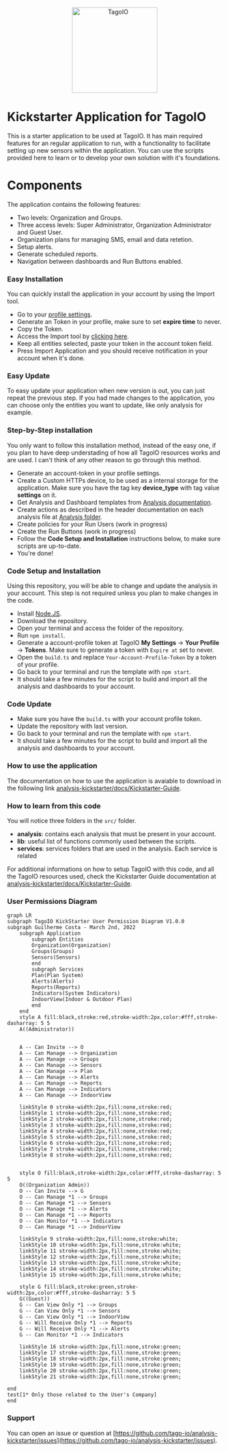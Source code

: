 <br/>
<p align="center">
  <img src="https://assets.tago.io/tagoio/analyse.png" width="200px" alt="TagoIO"></img>
</p>

# Kickstarter Application for TagoIO
This is a starter application to be used at TagoIO. It has main required features for an regular application to run, with a functionality to facilitate setting up new sensors within the application. You can use the scripts provided here to learn or to develop your own solution with it's foundations.

# Components
The application contains the following features:
* Two levels: Organization and Groups.
* Three access levels: Super Administrator, Organization Administrator and Guest User.
* Organization plans for managing SMS, email and data retetion.
* Setup alerts.
* Generate scheduled reports.
* Navigation between dashboards and Run Buttons enabled.

### Easy Installation
You can quickly install the application in your account by using the Import tool.
* Go to your [profile settings](https://admin.tago.io/account/).
* Generate an Token in your profile, make sure to set **expire time** to never.
* Copy the Token.
* Access the Import tool by [clicking here](https://admin.tago.io/public/dashboard/61e6b4e7fdf495001119b88e/7d3e896a-0f81-4fe6-a301-7958e1f237de).
* Keep all entities selected, paste your token in the account token field.
* Press Import Application and you should receive notification in your account when it's done.

### Easy Update
To easy update your application when new version is out, you can just repeat the previous step.
If you had made changes to the application, you can choose only the entities you want to update, like only analysis for example.

### Step-by-Step installation
You only want to follow this installation method, instead of the easy one, if you plan to have deep understading of how all TagoIO resources works and are used. I can't think of any other reason to go through this method.

* Generate an account-token in your profile settings.
* Create a Custom HTTPs device, to be used as a internal storage for the application. Make sure you have the tag key **device_type** with tag value **settings** on it.
* Get Analysis and Dashboard templates from [Analysis documentation](https://github.com/tago-io/analysis-kickstarter/blob/master/src/analysis/README.md).
* Create actions as described in the header documentation on each analysis file at [Analysis folder](https://github.com/tago-io/analysis-kickstarter/tree/master/src/analysis).
* Create policies for your Run Users (work in progress)
* Create the Run Buttons (work in progress)
* Follow the **Code Setup and Installation** instructions below, to make sure scripts are up-to-date.
* You're done!

### Code Setup and Installation
Using this repository, you will be able to change and update the analysis in your account. This step is not required unless you plan to make changes in the code.
* Install [Node.JS](https://help.tago.io/portal/en/kb/articles/464-node-js).
* Download the repository.
* Open your terminal and access the folder of the repository.
* Run `npm install`.
* Generate a account-profile token at TagoIO **My Settings** -> **Your Profile** -> **Tokens**. Make sure to generate a token with `Expire at` set to never.
* Open the `build.ts` and replace `Your-Account-Profile-Token` by a token of your profile.
* Go back to your terminal and run the template with `npm start`.
* It should take a few minutes for the script to build and import all the analysis and dashboards to your account.

### Code Update
* Make sure you have the `build.ts` with your account profile token.
* Update the repository with last version.
* Go back to your terminal and run the template with `npm start`.
* It should take a few minutes for the script to build and import all the analysis and dashboards to your account.

### How to use the application
The documentation on how to use the application is avaiable to download in the following link [analysis-kickstarter/docs/Kickstarter-Guide](https://github.com/tago-io/analysis-kickstarter/blob/master/docs/Kickstarter%20-%20Guide.pdf).

### How to learn from this code
You will notice three folders in the `src/` folder.
* **analysis**: contains each analysis that must be present in your account.
* **lib**: useful list of functions commonly used between the scripts.
* **services**: services folders that are used in the analysis. Each service is related 

For additional informations on how to setup TagoIO with this code, and all the TagoIO resources used, check the Kickstarter Guide documentation at [analysis-kickstarter/docs/Kickstarter-Guide](https://github.com/tago-io/analysis-kickstarter/blob/master/docs/Kickstarter%20-%20Guide.pdf).

### User Permissions Diagram

```mermaid
graph LR
subgraph TagoIO KickStarter User Permission Diagram V1.0.0
subgraph Guilherme Costa - March 2nd, 2022
    subgraph Application
        subgraph Entities
        Organization(Organization)
        Groups(Groups)
        Sensors(Sensors)
        end
        subgraph Services
        Plan(Plan System)
        Alerts(Alerts)
        Reports(Reports)
        Indicators(System Indicators)
        IndoorView(Indoor & Outdoor Plan)
        end
    end
    style A fill:black,stroke:red,stroke-width:2px,color:#fff,stroke-dasharray: 5 5
    A((Administrator))


    A -- Can Invite --> O
    A -- Can Manage --> Organization
    A -- Can Manage --> Groups
    A -- Can Manage --> Sensors
    A -- Can Manage --> Plan
    A -- Can Manage --> Alerts
    A -- Can Manage --> Reports
    A -- Can Manage --> Indicators
    A -- Can Manage --> IndoorView

    linkStyle 0 stroke-width:2px,fill:none,stroke:red;
    linkStyle 1 stroke-width:2px,fill:none,stroke:red;
    linkStyle 2 stroke-width:2px,fill:none,stroke:red;
    linkStyle 3 stroke-width:2px,fill:none,stroke:red;
    linkStyle 4 stroke-width:2px,fill:none,stroke:red;
    linkStyle 5 stroke-width:2px,fill:none,stroke:red;
    linkStyle 6 stroke-width:2px,fill:none,stroke:red;
    linkStyle 7 stroke-width:2px,fill:none,stroke:red;
    linkStyle 8 stroke-width:2px,fill:none,stroke:red;


    style O fill:black,stroke-width:2px,color:#fff,stroke-dasharray: 5 5
    O((Organization Admin))
    O -- Can Invite --> G
    O -- Can Manage *1 --> Groups
    O -- Can Manage *1 --> Sensors
    O -- Can Manage *1 --> Alerts
    O -- Can Manage *1 --> Reports
    O -- Can Monitor *1 --> Indicators
    O -- Can Manage *1 --> IndoorView

    linkStyle 9 stroke-width:2px,fill:none,stroke:white;
    linkStyle 10 stroke-width:2px,fill:none,stroke:white;
    linkStyle 11 stroke-width:2px,fill:none,stroke:white;
    linkStyle 12 stroke-width:2px,fill:none,stroke:white;
    linkStyle 13 stroke-width:2px,fill:none,stroke:white;
    linkStyle 14 stroke-width:2px,fill:none,stroke:white;
    linkStyle 15 stroke-width:2px,fill:none,stroke:white;

    style G fill:black,stroke:green,stroke-width:2px,color:#fff,stroke-dasharray: 5 5
    G((Guest))
    G -- Can View Only *1 --> Groups
    G -- Can View Only *1 --> Sensors
    G -- Can View Only *1 --> IndoorView
    G -- Will Receive Only *1 --> Reports
    G -- Will Receive Only *1 --> Alerts
    G -- Can Monitor *1 --> Indicators

    linkStyle 16 stroke-width:2px,fill:none,stroke:green;
    linkStyle 17 stroke-width:2px,fill:none,stroke:green;
    linkStyle 18 stroke-width:2px,fill:none,stroke:green;
    linkStyle 19 stroke-width:2px,fill:none,stroke:green;
    linkStyle 20 stroke-width:2px,fill:none,stroke:green;
    linkStyle 21 stroke-width:2px,fill:none,stroke:green;

end
test[1* Only those related to the User's Company]
end
``` 


### Support
You can open an issue or question at [https://github.com/tago-io/analysis-kickstarter/issues](https://github.com/tago-io/analysis-kickstarter/issues).
